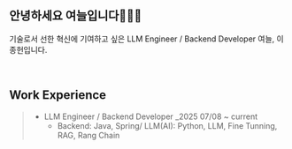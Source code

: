 ## 안녕하세요 여늘입니다🙋🏻‍♂️

기술로서 선한 혁신에 기여하고 싶은 LLM Engineer / Backend Developer 여늘, 이종헌입니다. 

<br>

## Work Experience 
> - LLM Engineer / Backend Developer _2025 07/08 ~ current
>    - Backend: Java, Spring/ LLM(AI): Python, LLM, Fine Tunning, RAG, Rang Chain


